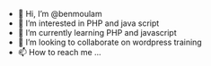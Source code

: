 - 👋 Hi, I’m @benmoulam
- 👀 I’m interested in PHP and java script
- 🌱 I’m currently learning PHP and javascript
- 💞️ I’m looking to collaborate on wordpress training
- 📫 How to reach me ...

<!---
benmoulam/benmoulam is a ✨ special ✨ repository because its `README.md` (this file) appears on your GitHub profile.
You can click the Preview link to take a look at your changes.
--->

